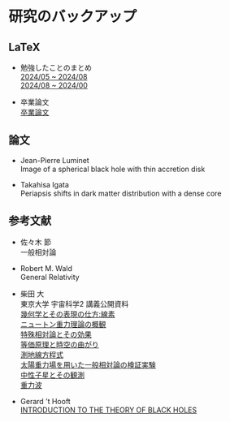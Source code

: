 # 研究のバックアップ

## LaTeX

* 勉強したことのまとめ  
[2024/05 ~ 2024/08](./tex/summary/2024_05/2024_05.pdf)  
[2024/08 ~ 2024/00](./tex/summary/2024_08/2024_08.pdf)  

* 卒業論文  
[卒業論文](./tex/graduation/graduation.pdf)  

## 論文  

* Jean-Pierre Luminet  
Image of a spherical black hole with thin accretion disk  

* Takahisa Igata  
Periapsis shifts in dark matter distribution with a dense core  

## 参考文献

* 佐々木 節  
一般相対論

* Robert M. Wald  
General Relativity

* 柴田 大  
東京大学 宇宙科学2 講義公開資料  
[幾何学とその表現の仕方:線素](https://ea.c.u-tokyo.ac.jp/astro/Members/shibata/kougi1.pdf)  
[ニュートン重力理論の概観](https://ea.c.u-tokyo.ac.jp/astro/Members/shibata/kougi2.pdf)  
[特殊相対論とその効果](https://ea.c.u-tokyo.ac.jp/astro/Members/shibata/kougi3.pdf)  
[等価原理と時空の曲がり](https://ea.c.u-tokyo.ac.jp/astro/Members/shibata/kougi4.pdf)  
[測地線方程式](https://ea.c.u-tokyo.ac.jp/astro/Members/shibata/kougi5.pdf)  
[太陽重力場を用いた一般相対論の検証実験](https://ea.c.u-tokyo.ac.jp/astro/Members/shibata/kougi6.pdf)  
[中性子星とその観測](https://ea.c.u-tokyo.ac.jp/astro/Members/shibata/kougi7.pdf)  
[重力波](https://ea.c.u-tokyo.ac.jp/astro/Members/shibata/kougi9.pdf)  

* Gerard ’t Hooft  
[INTRODUCTION TO THE THEORY OF BLACK HOLES](https://webspace.science.uu.nl/~hooft101/lectures/blackholes/BH_lecturenotes.pdf)  
